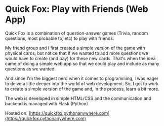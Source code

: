 # Quick Fox: Play with Friends (Web App)

Quick Fox is a combination of question-answer games (Trivia, random questions, most probable to, etc) to play with friends. 

My friend group and I first created a simple version of the game with physical cards, but notice that if we wanted to add more questions we would have to create (and pay) for these new cards. That's when the idea came of doing a simple web app so that we could play and include as many questions as we wanted.

And since I'm the biggest nerd when it comes to programming, I was eager to delve a little deeper into the world of web development. So, I got to work to create a simple version of the game and, in the process, learn a bit more.

The web is developed in simple HTML/CSS and the communication and backend is managed with Flask (Python)

Hosted on: [https://quickfox.pythonanywhere.com](https://quickfox.pythonanywhere.com)

